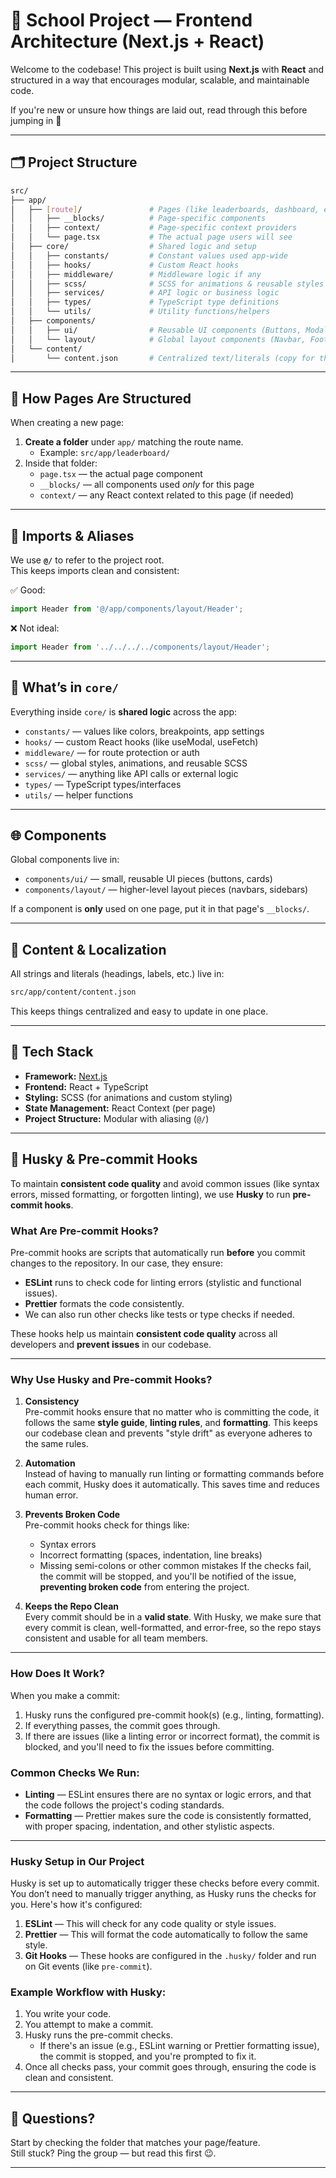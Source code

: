 # 🏫 School Project — Frontend Architecture (Next.js + React)

Welcome to the codebase! This project is built using **Next.js** with **React** and structured in a way that encourages modular, scalable, and maintainable code.

If you're new or unsure how things are laid out, read through this before jumping in 🙌

---

## 🗂️ Project Structure

```bash
src/
├── app/
│   ├── [route]/               # Pages (like leaderboards, dashboard, etc.)
│   │   ├── __blocks/          # Page-specific components
│   │   ├── context/           # Page-specific context providers
│   │   └── page.tsx           # The actual page users will see
│   ├── core/                  # Shared logic and setup
│   │   ├── constants/         # Constant values used app-wide
│   │   ├── hooks/             # Custom React hooks
│   │   ├── middleware/        # Middleware logic if any
│   │   ├── scss/              # SCSS for animations & reusable styles
│   │   ├── services/          # API logic or business logic
│   │   ├── types/             # TypeScript type definitions
│   │   └── utils/             # Utility functions/helpers
│   ├── components/
│   │   ├── ui/                # Reusable UI components (Buttons, Modals, etc.)
│   │   └── layout/            # Global layout components (Navbar, Footer, etc.)
│   └── content/
│       └── content.json       # Centralized text/literals (copy for the app)
```

---

## 🧠 How Pages Are Structured

When creating a new page:

1. **Create a folder** under `app/` matching the route name.
   - Example: `src/app/leaderboard/`
2. Inside that folder:
   - `page.tsx` — the actual page component
   - `__blocks/` — all components used _only_ for this page
   - `context/` — any React context related to this page (if needed)

---

## 🔗 Imports & Aliases

We use **`@/`** to refer to the project root.  
This keeps imports clean and consistent:

✅ Good:

```ts
import Header from '@/app/components/layout/Header';
```

❌ Not ideal:

```ts
import Header from '../../../../components/layout/Header';
```

---

## 🧰 What’s in `core/`

Everything inside `core/` is **shared logic** across the app:

- `constants/` — values like colors, breakpoints, app settings
- `hooks/` — custom React hooks (like useModal, useFetch)
- `middleware/` — for route protection or auth
- `scss/` — global styles, animations, and reusable SCSS
- `services/` — anything like API calls or external logic
- `types/` — TypeScript types/interfaces
- `utils/` — helper functions

---

## 🌐 Components

Global components live in:

- `components/ui/` — small, reusable UI pieces (buttons, cards)
- `components/layout/` — higher-level layout pieces (navbars, sidebars)

If a component is **only** used on one page, put it in that page's `__blocks/`.

---

## 📝 Content & Localization

All strings and literals (headings, labels, etc.) live in:

```bash
src/app/content/content.json
```

This keeps things centralized and easy to update in one place.

---

## 🚀 Tech Stack

- **Framework:** [Next.js](https://nextjs.org/)
- **Frontend:** React + TypeScript
- **Styling:** SCSS (for animations and custom styling)
- **State Management:** React Context (per page)
- **Project Structure:** Modular with aliasing (`@/`)

---

## 🧰 Husky & Pre-commit Hooks

To maintain **consistent code quality** and avoid common issues (like syntax errors, missed formatting, or forgotten linting), we use **Husky** to run **pre-commit hooks**.

### What Are Pre-commit Hooks?

Pre-commit hooks are scripts that automatically run **before** you commit changes to the repository. In our case, they ensure:

- **ESLint** runs to check code for linting errors (stylistic and functional issues).
- **Prettier** formats the code consistently.
- We can also run other checks like tests or type checks if needed.

These hooks help us maintain **consistent code quality** across all developers and **prevent issues** in our codebase.

---

### Why Use Husky and Pre-commit Hooks?

1. **Consistency**  
   Pre-commit hooks ensure that no matter who is committing the code, it follows the same **style guide**, **linting rules**, and **formatting**. This keeps our codebase clean and prevents "style drift" as everyone adheres to the same rules.

2. **Automation**  
   Instead of having to manually run linting or formatting commands before each commit, Husky does it automatically. This saves time and reduces human error.

3. **Prevents Broken Code**  
   Pre-commit hooks check for things like:

   - Syntax errors
   - Incorrect formatting (spaces, indentation, line breaks)
   - Missing semi-colons or other common mistakes
     If the checks fail, the commit will be stopped, and you'll be notified of the issue, **preventing broken code** from entering the project.

4. **Keeps the Repo Clean**  
   Every commit should be in a **valid state**. With Husky, we make sure that every commit is clean, well-formatted, and error-free, so the repo stays consistent and usable for all team members.

---

### How Does It Work?

When you make a commit:

1. Husky runs the configured pre-commit hook(s) (e.g., linting, formatting).
2. If everything passes, the commit goes through.
3. If there are issues (like a linting error or incorrect format), the commit is blocked, and you'll need to fix the issues before committing.

### Common Checks We Run:

- **Linting** — ESLint ensures there are no syntax or logic errors, and that the code follows the project's coding standards.
- **Formatting** — Prettier makes sure the code is consistently formatted, with proper spacing, indentation, and other stylistic aspects.

---

### Husky Setup in Our Project

Husky is set up to automatically trigger these checks before every commit. You don’t need to manually trigger anything, as Husky runs the checks for you. Here's how it's configured:

1. **ESLint** — This will check for any code quality or style issues.
2. **Prettier** — This will format the code automatically to follow the same style.
3. **Git Hooks** — These hooks are configured in the `.husky/` folder and run on Git events (like `pre-commit`).

### Example Workflow with Husky:

1. You write your code.
2. You attempt to make a commit.
3. Husky runs the pre-commit checks.
   - If there's an issue (e.g., ESLint warning or Prettier formatting issue), the commit is stopped, and you're prompted to fix it.
4. Once all checks pass, your commit goes through, ensuring the code is clean and consistent.

---

## 🤔 Questions?

Start by checking the folder that matches your page/feature.  
Still stuck? Ping the group — but read this first 😉.

---
